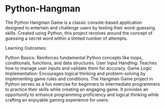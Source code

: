 # Python-Hangman
The Python Hangman Game is a classic console-based application designed to entertain and challenge users by testing their word-guessing skills. Created using Python, this project revolves around the concept of guessing a secret word within a limited number of attempts.

Learning Outcomes:

Python Basics: Reinforces fundamental Python concepts like loops, conditionals, functions, and data structures.
User Input Handling: Teaches how to manage user inputs and validate them for accuracy.
Game Logic Implementation: Encourages logical thinking and problem-solving by implementing game rules and conditions.
The Hangman Game project in Python serves as a fun exercise for beginners to intermediate programmers to practice their skills while creating an engaging game. It provides an opportunity to enhance programming proficiency and logical thinking while crafting an enjoyable gaming experience for users.
